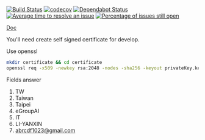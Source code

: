 [![Build Status](https://travis-ci.org/eGroupAI/egroup-material.svg?branch=master)](https://travis-ci.org/eGroupAI/egroup-material)
[![codecov](https://codecov.io/gh/eGroupAI/egroup-material/branch/master/graph/badge.svg)](https://codecov.io/gh/eGroupAI/egroup-material)
[![Dependabot Status](https://api.dependabot.com/badges/status?host=github&repo=eGroupAI/egroup-material)](https://dependabot.com)
[![Average time to resolve an issue](http://isitmaintained.com/badge/resolution/eGroupAI/egroup-material.svg)](http://isitmaintained.com/project/eGroupAI/egroup-material "Average time to resolve an issue")
[![Percentage of issues still open](http://isitmaintained.com/badge/open/eGroupAI/egroup-material.svg)](http://isitmaintained.com/project/eGroupAI/egroup-material "Percentage of issues still open")

[Doc](https://egroupai.github.io/egroup-material)

You'll need create self signed certificate for develop. 

Use openssl

```sh
mkdir certificate && cd certificate
openssl req -x509 -newkey rsa:2048 -nodes -sha256 -keyout privateKey.key -out certificate.crt
```

Fields answer

1. TW
2. Taiwan
3. Taipei
4. eGroupAI
5. IT
6. LI-YANXIN
7. abrcdf1023@gmail.com